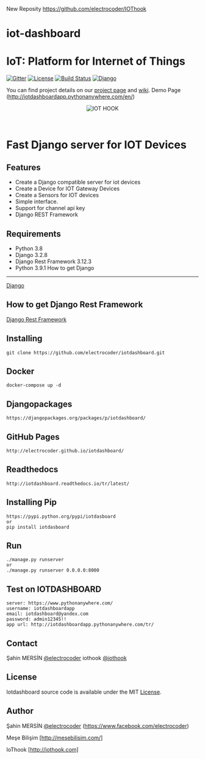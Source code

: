 New Reposity https://github.com/electrocoder/IOThook

# iot-dashboard
# IoT: Platform for Internet of Things
[![Gitter](https://badges.gitter.im/electrocoder/iot-dashboard.svg)](https://gitter.im/electrocoder/iot-dashboard?utm_source=badge&utm_medium=badge&utm_campaign=pr-badge)
[![License](https://img.shields.io/github/license/mashape/apistatus.svg)](LICENSE)
[![Build Status](https://travis-ci.org/Samsung/iotjs.svg?branch=master)](https://iothook.com/)
[![Django](https://img.shields.io/pypi/pyversions/Django.svg)](https://iothook.com/)

You can find project details on our [project page](https://iothook.com/) and [wiki](https://iothook.com/).
Demo Page (http://iotdashboardapp.pythonanywhere.com/en/)

<p align="center">
<img 
    src="iotdashboard.png" 
    border="0" alt="IOT HOOK">
    </p>
<br>

<p align="center"><h1>Fast Django server for IOT Devices</h1></p>

Features
--------
- Create a Django compatible server for iot devices
- Create a Device for IOT Gateway Devices
- Create a Sensors for IOT devices
- Simple interface. 
- Support for channel api key
- Django REST Framework

Requirements
------------
- Python 3.8
- Django 3.2.8
- Django Rest Framework 3.12.3
- Python 3.9.1
How to get Django
-----------------

[Django](https://www.djangoproject.com/)

How to get Django Rest Framework
--------------------------------

[Django Rest Framework](https://www.django-rest-framework.org/)

Installing
----------

```
git clone https://github.com/electrocoder/iotdashboard.git
```

Docker
------

```
docker-compose up -d
```

Djangopackages
--------------

```
https://djangopackages.org/packages/p/iotdashboard/
```

GitHub Pages
--------------

```
http://electrocoder.github.io/iotdashboard/
```

Readthedocs
-----------

```
http://iotdashboard.readthedocs.io/tr/latest/
```

Installing Pip
--------------

```
https://pypi.python.org/pypi/iotdasboard
or
pip install iotdasboard
```

Run
---

```
./manage.py runserver
or
./manage.py runserver 0.0.0.0:8000
```

Test on IOTDASHBOARD
-------------

```
server: https://www.pythonanywhere.com/
username: iotdashboardapp
email: iotdashboard@yandex.com
password: admin12345!!
app url: http://iotdashboardapp.pythonanywhere.com/tr/
```

Contact
-------
Şahin MERSİN [@electrocoder](http://twitter.com/electrocoder)
iothook [@iothook](https://twitter.com/iothook)

License
-------
Iotdashboard source code is available under the MIT [License](/LICENSE).

Author
------
Şahin MERSİN [@electrocoder](http://twitter.com/electrocoder) (https://www.facebook.com/electrocoder)

Meşe Bilişim [http://mesebilisim.com/]

IoThook [http://iothook.com]
